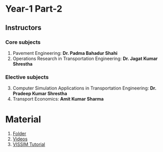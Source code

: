 # Year-1 Part-2

## Instructors
### Core subjects
1. Pavement Engineering: **Dr. Padma Bahadur Shahi**
2. Operations Research in Transportation Engineering: **Dr. Jagat Kumar Shrestha**

### Elective subjects
3. Computer Simulation Applications in Transportation Engineering: **Dr. Pradeep Kumar Shrestha**
4. Transport Economics: **Amit Kumar Sharma**


# Material
1. [Folder](https://drive.google.com/drive/folders/1YxVaX1lrwI14RCwtwdhwlQGNGhVPK-Gw?usp=drive_link)
2. [Videos](https://www.youtube.com/playlist?list=PLPo7n0SktB-fFLdCwlv6kPM0M3XjGC1N5)
3. [VISSIM Tutorial](https://www.youtube.com/playlist?list=PLgTNyzV5s59hZntBq5dQj8iSLs93qTdYI)
